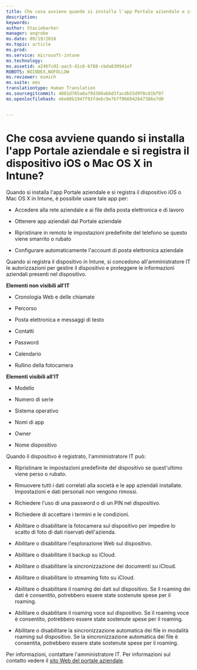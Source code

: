 ```yaml
---
title: Che cosa avviene quando si installa l'app Portale aziendale e si registra il dispositivo iOS o Mac OS X in Intune? | Microsoft Intune
description: 
keywords: 
author: Staciebarker
manager: angrobe
ms.date: 09/19/2016
ms.topic: article
ms.prod: 
ms.service: microsoft-intune
ms.technology: 
ms.assetid: a2467c02-aac5-41c8-b788-cbda830941ef
ROBOTS: NOINDEX,NOFOLLOW
ms.reviewer: esmich
ms.suite: ems
translationtype: Human Translation
ms.sourcegitcommit: 4881d765a6a79d380ab6d3facdb55d9f0c81bf97
ms.openlocfilehash: e6e08b1947f93fde6c9e7bff966042647386e7d0


---
```



# Che cosa avviene quando si installa l'app Portale aziendale e si registra il dispositivo iOS o Mac OS X in Intune?

Quando si installa l'app Portale aziendale e si registra il dispositivo iOS o Mac OS X in Intune, è possibile usare tale app per:

-   Accedere alla rete aziendale e ai file della posta elettronica e di lavoro

-   Ottenere app aziendali dal Portale aziendale

-   Ripristinare in remoto le impostazioni predefinite del telefono se questo viene smarrito o rubato

-   Configurare automaticamente l'account di posta elettronica aziendale

Quando si registra il dispositivo in Intune, si concedono all'amministratore IT le autorizzazioni per gestire il dispositivo e proteggere le informazioni aziendali presenti nel dispositivo.

**Elementi non visibili all'IT**

-   Cronologia Web e delle chiamate

-   Percorso

-   Posta elettronica e messaggi di testo

-   Contatti

-   Password

-   Calendario

-   Rullino della fotocamera

**Elementi visibili all'IT**

-   Modello

-   Numero di serie

-   Sistema operativo

-   Nomi di app

-   Owner

-   Nome dispositivo

Quando il dispositivo è registrato, l'amministratore IT può:

-   Ripristinare le impostazioni predefinite del dispositivo se quest'ultimo viene perso o rubato.

-   Rimuovere tutti i dati correlati alla società e le app aziendali installate. Impostazioni e dati personali non vengono rimossi.

-   Richiedere l'uso di una password o di un PIN nel dispositivo.

-   Richiedere di accettare i termini e le condizioni.

-   Abilitare o disabilitare la fotocamera sul dispositivo per impedire lo scatto di foto di dati riservati dell'azienda.

-   Abilitare o disabilitare l'esplorazione Web sul dispositivo.

-   Abilitare o disabilitare il backup su iCloud.

-   Abilitare o disabilitare la sincronizzazione dei documenti su iCloud.

-   Abilitare o disabilitare lo streaming foto su iCloud.

-   Abilitare o disabilitare il roaming dei dati sul dispositivo. Se il roaming dei dati è consentito, potrebbero essere state sostenute spese per il roaming.

-   Abilitare o disabilitare il roaming voce sul dispositivo. Se il roaming voce è consentito, potrebbero essere state sostenute spese per il roaming.

-   Abilitare o disabilitare la sincronizzazione automatica dei file in modalità roaming sul dispositivo. Se la sincronizzazione automatica dei file è consentita, potrebbero essere state sostenute spese per il roaming.

Per informazioni, contattare l'amministratore IT. Per informazioni sul contatto vedere il [sito Web del portale aziendale](http://portal.manage.microsoft.com).



<!--HONumber=Sep16_HO4-->


